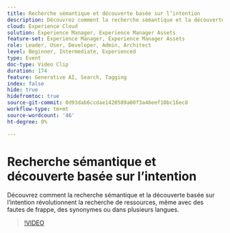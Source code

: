 ```yaml
---
title: Recherche sémantique et découverte basée sur l’intention
description: Découvrez comment la recherche sémantique et la découverte basée sur l’intention révolutionnent la recherche de ressources, même avec des fautes de frappe, des synonymes ou dans plusieurs langues.
cloud: Experience Cloud
solution: Experience Manager, Experience Manager Assets
feature-set: Experience Manager, Experience Manager Assets
role: Leader, User, Developer, Admin, Architect
level: Beginner, Intermediate, Experienced
type: Event
doc-type: Video Clip
duration: 174
feature: Generative AI, Search, Tagging
index: false
hide: true
hidefromtoc: true
source-git-commit: 0d93dab6ccdae1420589a00f3a46eef10bc16ec8
workflow-type: tm+mt
source-wordcount: '46'
ht-degree: 0%

---
```



# Recherche sémantique et découverte basée sur l’intention

Découvrez comment la recherche sémantique et la découverte basée sur l’intention révolutionnent la recherche de ressources, même avec des fautes de frappe, des synonymes ou dans plusieurs langues.

>[!VIDEO](https://video.tv.adobe.com/v/3459220/?learn=on&enablevpops)
